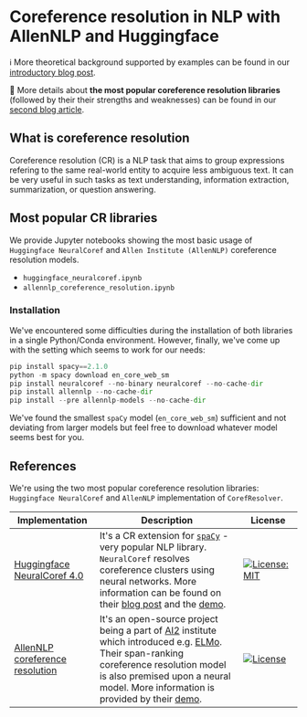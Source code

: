 # Coreference resolution in NLP with AllenNLP and Huggingface 

:information_source: More theoretical background supported by examples can be found in our [introductory blog post](https://neurosys.com/article/intro-to-coreference-resolution-in-nlp/).  

:hugs: More details about **the most popular coreference resolution libraries** (followed by their their strengths and weaknesses) can be found in our [second blog article](https://neurosys.com/rd/).

## What is coreference resolution 
Coreference resolution (CR) is a NLP task that aims to group expressions refering to the same real-world entity to acquire less ambiguous text. It can be very useful in such tasks as text understanding, information extraction, summarization, or question answering. 

## Most popular CR libraries
We provide Jupyter notebooks showing the most basic usage of `Huggingface NeuralCoref` and `Allen Institute (AllenNLP)` coreference resolution models.
- `huggingface_neuralcoref.ipynb`
- `allennlp_coreference_resolution.ipynb`

### Installation
We've encountered some difficulties during the installation of both libraries in a single Python/Conda environment. However, finally, we've come up with the setting which seems to work for our needs:
```python
pip install spacy==2.1.0
python -m spacy download en_core_web_sm
pip install neuralcoref --no-binary neuralcoref --no-cache-dir
pip install allennlp --no-cache-dir
pip install --pre allennlp-models --no-cache-dir
```
We've found the smallest `spaCy` model (`en_core_web_sm`) sufficient and not deviating from larger models but feel free to download whatever model seems best for you.


## References
We're using the two most popular coreference resolution libraries: `Huggingface NeuralCoref` and `AllenNLP` implementation of `CorefResolver`.

| Implementation | Description | License |
|----------------|-------------|---------|
[Huggingface NeuralCoref 4.0](https://github.com/huggingface/neuralcoref) | It's a CR extension for [`spaCy`](https://spacy.io/) - very popular NLP library. `NeuralCoref` resolves coreference clusters using neural networks. More information can be found on their [blog post](https://medium.com/huggingface/state-of-the-art-neural-coreference-resolution-for-chatbots-3302365dcf30) and the [demo](https://huggingface.co/coref/). | [![License: MIT](https://img.shields.io/badge/License-MIT-yellow.svg)](https://opensource.org/licenses/MIT)  <img width=200/> 
[AllenNLP coreference resolution](https://github.com/allenai/allennlp-models) | It's an open-source project being a part of [AI2](https://allenai.org/) institute which introduced e.g. [ELMo](https://allennlp.org/elmo). Their span-ranking coreference resolution model is also premised upon a neural model. More information is provided by their [demo](https://demo.allennlp.org/coreference-resolution). | [![License](https://img.shields.io/badge/License-Apache%202.0-blue.svg)](https://opensource.org/licenses/Apache-2.0)  <img width=200/> 


